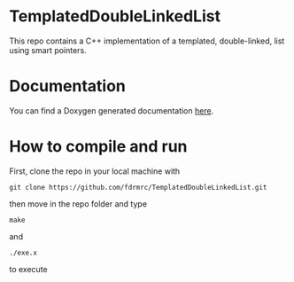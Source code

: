 # TemplatedDoubleLinkedList

This repo contains a C++ implementation of a templated, double-linked, list using smart pointers.

# Documentation

You can find a Doxygen generated documentation [here](https://fdrmrc.github.io/TemplatedDoubleLinkedList/).

# How to compile and run

First, clone the repo in your local machine with

```
git clone https://github.com/fdrmrc/TemplatedDoubleLinkedList.git
```

then move in the repo folder and type

```
make
```

and 

```
./exe.x
```

to execute

